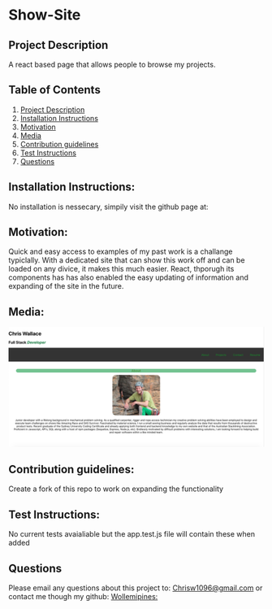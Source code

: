# Show-Site
## Project Description <a name="project-description"></a>
A react based page that allows people to browse my projects. 

## Table of Contents
1. [Project Description](#project-description)
1. [Installation Instructions](#install)
1. [Motivation](#motivation)
1. [Media](#media)
1. [Contribution guidelines](#contribute)
1. [Test Instructions](#test)
1. [Questions](#questions)


## Installation Instructions: <a name="install"></a>
No installation is nessecary, simpily visit the github page at:

## Motivation: <a name="motivation"></a>
Quick and easy access to examples of my past work is a challange typiclally. With a dedicated site that can show this work off and can be loaded on any divice, it makes this much easier. 
React, thporugh its components has has also enabled the easy updating of information and expanding of the site in the future.

## Media: <a name="media"></a>
![Example](show-site/public/example.png)

## Contribution guidelines: <a name="contribute"></a>
Create a fork of this repo to work on expanding the functionality

## Test Instructions: <a name="test"></a>
No current tests avaialiable but the app.test.js file will contain these when added

## Questions <a name="questions"></a>
Please email any questions about this project to: Chrisw1096@gmail.com
or contact me though my github: 
[Wollemipines:](https://github.com/Wollemipines)
